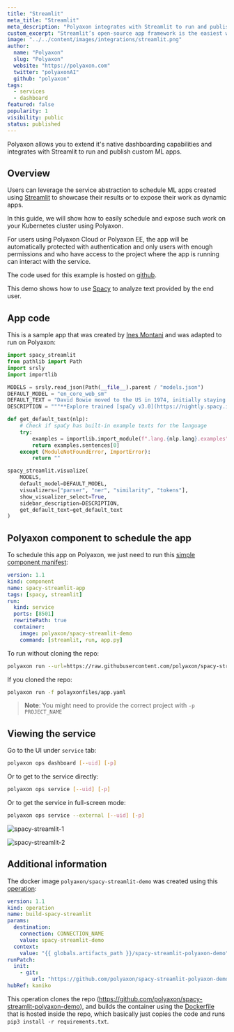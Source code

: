 ```yaml
---
title: "Streamlit"
meta_title: "Streamlit"
meta_description: "Polyaxon integrates with Streamlit to run and publish custom ML apps."
custom_excerpt: "Streamlit’s open-source app framework is the easiest way for data scientists and machine learning engineers to create beautiful, performant apps in only a few hours!  All in pure Python."
image: "../../content/images/integrations/streamlit.png"
author:
  name: "Polyaxon"
  slug: "Polyaxon"
  website: "https://polyaxon.com"
  twitter: "polyaxonAI"
  github: "polyaxon"
tags:
  - services
  - dashboard
featured: false
popularity: 1
visibility: public
status: published
---
```


Polyaxon allows you to extend it's native dashboarding capabilities and integrates with Streamlit to run and publish custom ML apps.

## Overview

Users can leverage the service abstraction to schedule ML apps created using [Streamlit](https://streamlit.io/) to showcase their results or to expose their work as dynamic apps.

In this guide, we will show how to easily schedule and expose such work on your Kubernetes cluster using Polyaxon.

For users using Polyaxon Cloud or Polyaxon EE, the app will be automatically protected with authentication and only users with enough permissions 
and who have access to the project where the app is running can interact with the service.

The code used for this example is hosted on [github](https://github.com/polyaxon/spacy-streamlit-polyaxon-demo).

This demo shows how to use [Spacy](https://spacy.io/) to analyze text provided by the end user. 

## App code

This is a sample app that was created by [Ines Montani](https://github.com/ines) and was adapted to run on Polyaxon:

```python
import spacy_streamlit
from pathlib import Path
import srsly
import importlib

MODELS = srsly.read_json(Path(__file__).parent / "models.json")
DEFAULT_MODEL = "en_core_web_sm"
DEFAULT_TEXT = "David Bowie moved to the US in 1974, initially staying in New York City before settling in Los Angeles."
DESCRIPTION = """**Explore trained [spaCy v3.0](https://nightly.spacy.io) pipelines**"""

def get_default_text(nlp):
    # Check if spaCy has built-in example texts for the language
    try:
        examples = importlib.import_module(f".lang.{nlp.lang}.examples", "spacy")
        return examples.sentences[0]
    except (ModuleNotFoundError, ImportError):
        return ""

spacy_streamlit.visualize(
    MODELS,
    default_model=DEFAULT_MODEL,
    visualizers=["parser", "ner", "similarity", "tokens"],
    show_visualizer_select=True,
    sidebar_description=DESCRIPTION,
    get_default_text=get_default_text
)
```

## Polyaxon component to schedule the app

To schedule this app on Polyaxon, we just need to run this [simple component manifest](https://github.com/polyaxon/spacy-streamlit-polyaxon-demo/blob/master/polyaxonfiles/app.yaml): 

```yaml
version: 1.1
kind: component
name: spacy-streamlit-app
tags: [spacy, streamlit]
run:
  kind: service
  ports: [8501]
  rewritePath: true
  container:
    image: polyaxon/spacy-streamlit-demo
    command: [streamlit, run, app.py]
```

To run without cloning the repo:

```bash
polyaxon run --url=https://raw.githubusercontent.com/polyaxon/spacy-streamlit-polyaxon-demo/master/polyaxonfiles/app.yaml
```

If you cloned the repo:

```bash
polyaxon run -f polayxonfiles/app.yaml
```

> **Note**: You might need to provide the correct project with `-p PROJECT_NAME`


## Viewing the service 

Go to the UI under `service` tab:

```bash
polyaxon ops dashboard [--uid] [-p]
```

Or to get to the service directly:

```bash
polyaxon ops service [--uid] [-p]
```

Or to get the service in full-screen mode:

```bash
polyaxon ops service --external [--uid] [-p]
```

![spacy-streamlit-1](../../content/images/integrations/streamlit/spacy-streamlit-1.png)

![spacy-streamlit-2](../../content/images/integrations/streamlit/spacy-streamlit-2.png)

## Additional information

The docker image `polyaxon/spacy-streamlit-demo` was created using this [operation](https://github.com/polyaxon/spacy-streamlit-polyaxon-demo/blob/master/polyaxonfiles/build.yaml):

```yaml
version: 1.1
kind: operation
name: build-spacy-streamlit
params:
  destination:
    connection: CONNECTION_NAME
    value: spacy-streamlit-demo
  context:
    value: "{{ globals.artifacts_path }}/spacy-streamlit-polyaxon-demo"
runPatch:
  init:
    - git:
        url: "https://github.com/polyaxon/spacy-streamlit-polyaxon-demo"
hubRef: kaniko
```

This operation clones the repo (https://github.com/polyaxon/spacy-streamlit-polyaxon-demo), 
and builds the container using the [Dockerfile](https://github.com/polyaxon/spacy-streamlit-polyaxon-demo/blob/master/Dockerfile) 
that is hosted inside the repo, which basically just copies the code and runs `pip3 install -r requirements.txt`.
